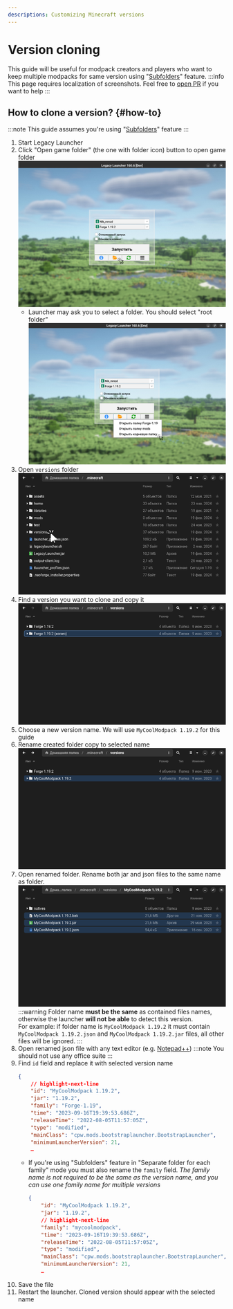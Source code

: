 ```yaml
---
descriptions: Customizing Minecraft versions
---
```

# Version cloning
This guide will be useful for modpack creators and players who want to keep multiple modpacks for same version using "[Subfolders](../launcher/subfolders)" feature.
:::info
This page requires localization of screenshots. Feel free to [open PR](https://github.com/LegacyLauncher/docs) if you want to help
:::

## How to clone a version? {#how-to}
:::note
This guide assumes you're using "[Subfolders](../launcher/subfolders)" feature
:::
1. Start Legacy Launcher
2. Click "Open game folder" (the one with folder icon) button to open game folder
    ![Click the button with folder icon](./img/open-game-folder.png)
    * Launcher may ask you to select a folder. You should select "root folder"
        ![Select "root folder"](./img/open-game-root.png)
3. Open `versions` folder
    ![Double-click `versions` folder](./img/open-versions-folder.png)
4. Find a version you want to clone and copy it
    ![Copy selected version](./img/copy-version.png)
5. Choose a new version name. We will use `MyCoolModpack 1.19.2` for this guide
6. Rename created folder copy to selected name
    ![Rename a folder](./img/rename-version-folder.png)
7. Open renamed folder. Rename both jar and json files to the same name as folder.
    ![Rename files in the folder](./img/rename-version-files.png)
    :::warning
    Folder name **must be the same** as contained files names, otherwise the launcher **will not be able** to detect this version.  
    For example: if folder name is `MyCoolModpack 1.19.2` it must contain `MyCoolModpack 1.19.2.json` and `MyCoolModpack 1.19.2.jar` files, all other files will be ignored.
    :::
8. Open renamed json file with any text editor (e.g. [Notepad++](https://notepad-plus-plus.org/downloads/))
    :::note
    You should not use any office suite
    :::
9. Find `id` field and replace it with selected version name
    ```json
    {
        // highlight-next-line
        "id": "MyCoolModpack 1.19.2",
        "jar": "1.19.2",
        "family": "Forge-1.19",
        "time": "2023-09-16T19:39:53.686Z",
        "releaseTime": "2022-08-05T11:57:05Z",
        "type": "modified",
        "mainClass": "cpw.mods.bootstraplauncher.BootstrapLauncher",
        "minimumLauncherVersion": 21,
        …
    ```
    * If you're using "Subfolders" feature in "Separate folder for each family" mode you must also rename the `family` field. *The family name is not required to be the same as the version name, and you can use one family name for multiple versions*
        ```json
        {
            "id": "MyCoolModpack 1.19.2",
            "jar": "1.19.2",
            // highlight-next-line
            "family": "mycoolmodpack",
            "time": "2023-09-16T19:39:53.686Z",
            "releaseTime": "2022-08-05T11:57:05Z",
            "type": "modified",
            "mainClass": "cpw.mods.bootstraplauncher.BootstrapLauncher",
            "minimumLauncherVersion": 21,
            …
        ```
10. Save the file
11. Restart the launcher. Cloned version should appear with the selected name
